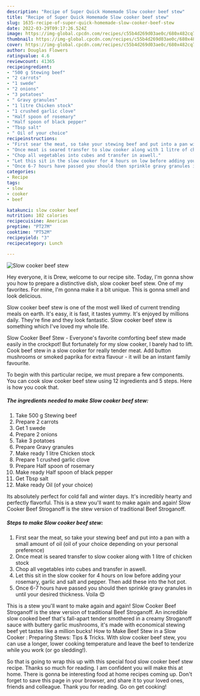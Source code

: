 ```yaml
---
description: "Recipe of Super Quick Homemade Slow cooker beef stew"
title: "Recipe of Super Quick Homemade Slow cooker beef stew"
slug: 1635-recipe-of-super-quick-homemade-slow-cooker-beef-stew
date: 2022-03-29T09:17:26.524Z
image: https://img-global.cpcdn.com/recipes/c55b4d269d03ae0c/680x482cq70/slow-cooker-beef-stew-recipe-main-photo.jpg
thumbnail: https://img-global.cpcdn.com/recipes/c55b4d269d03ae0c/680x482cq70/slow-cooker-beef-stew-recipe-main-photo.jpg
cover: https://img-global.cpcdn.com/recipes/c55b4d269d03ae0c/680x482cq70/slow-cooker-beef-stew-recipe-main-photo.jpg
author: Douglas Flowers
ratingvalue: 4.6
reviewcount: 41365
recipeingredient:
- "500 g Stewing beef"
- "2 carrots"
- "1 swede"
- "2 onions"
- "3 potatoes"
- " Gravy granules"
- "1 litre Chicken stock"
- "1 crushed garlic clove"
- "Half spoon of rosemary"
- "Half spoon of black pepper"
- "Tbsp salt"
- " Oil of your choice"
recipeinstructions:
- "First sear the meat, so take your stewing beef and put into a pan with a small amount of oil (oil of your choice depending on your personal preference)"
- "Once meat is seared transfer to slow cooker along with 1 litre of chicken stock"
- "Chop all vegetables into cubes and transfer in aswell."
- "Let this sit in the slow cooker for 4 hours on low before adding your rosemary, garlic and salt and pepper. Then add these into the hot pot."
- "Once 6-7 hours have passed you should then sprinkle gravy granules in until your desired thickness. Voila 😍"
categories:
- Recipe
tags:
- slow
- cooker
- beef

katakunci: slow cooker beef 
nutrition: 102 calories
recipecuisine: American
preptime: "PT27M"
cooktime: "PT52M"
recipeyield: "3"
recipecategory: Lunch

---
```



![Slow cooker beef stew](https://img-global.cpcdn.com/recipes/c55b4d269d03ae0c/680x482cq70/slow-cooker-beef-stew-recipe-main-photo.jpg)

Hey everyone, it is Drew, welcome to our recipe site. Today, I'm gonna show you how to prepare a distinctive dish, slow cooker beef stew. One of my favorites. For mine, I'm gonna make it a bit unique. This is gonna smell and look delicious.

Slow cooker beef stew is one of the most well liked of current trending meals on earth. It's easy, it is fast, it tastes yummy. It's enjoyed by millions daily. They're fine and they look fantastic. Slow cooker beef stew is something which I've loved my whole life.

Slow Cooker Beef Stew - Everyone&#39;s favorite comforting beef stew made easily in the crockpot! But fortunately for my slow cooker, I barely had to lift. Cook beef stew in a slow cooker for really tender meat. Add button mushrooms or smoked paprika for extra flavour - it will be an instant family favourite.


To begin with this particular recipe, we must prepare a few components. You can cook slow cooker beef stew using 12 ingredients and 5 steps. Here is how you cook that.

<!--inarticleads1-->

##### The ingredients needed to make Slow cooker beef stew:

1. Take 500 g Stewing beef
1. Prepare 2 carrots
1. Get 1 swede
1. Prepare 2 onions
1. Take 3 potatoes
1. Prepare  Gravy granules
1. Make ready 1 litre Chicken stock
1. Prepare 1 crushed garlic clove
1. Prepare Half spoon of rosemary
1. Make ready Half spoon of black pepper
1. Get Tbsp salt
1. Make ready  Oil (of your choice)


Its absolutely perfect for cold fall and winter days. It&#39;s incredibly hearty and perfectly flavorful. This is a stew you&#39;ll want to make again and again! Slow Cooker Beef Stroganoff is the stew version of traditional Beef Stroganoff. 

<!--inarticleads2-->

##### Steps to make Slow cooker beef stew:

1. First sear the meat, so take your stewing beef and put into a pan with a small amount of oil (oil of your choice depending on your personal preference)
1. Once meat is seared transfer to slow cooker along with 1 litre of chicken stock
1. Chop all vegetables into cubes and transfer in aswell.
1. Let this sit in the slow cooker for 4 hours on low before adding your rosemary, garlic and salt and pepper. Then add these into the hot pot.
1. Once 6-7 hours have passed you should then sprinkle gravy granules in until your desired thickness. Voila 😍


This is a stew you&#39;ll want to make again and again! Slow Cooker Beef Stroganoff is the stew version of traditional Beef Stroganoff. An incredible slow cooked beef that&#39;s fall-apart tender smothered in a creamy Stroganoff sauce with buttery garlic mushrooms, it&#39;s made with economical stewing beef yet tastes like a million bucks! How to Make Beef Stew in a Slow Cooker : Preparing Stews: Tips &amp; Tricks. With slow cooker beef stew, you can use a longer, lower cooking temperature and leave the beef to tenderize while you work (or go sledding!). 

So that is going to wrap this up with this special food slow cooker beef stew recipe. Thanks so much for reading. I am confident you will make this at home. There is gonna be interesting food at home recipes coming up. Don't forget to save this page in your browser, and share it to your loved ones, friends and colleague. Thank you for reading. Go on get cooking!
